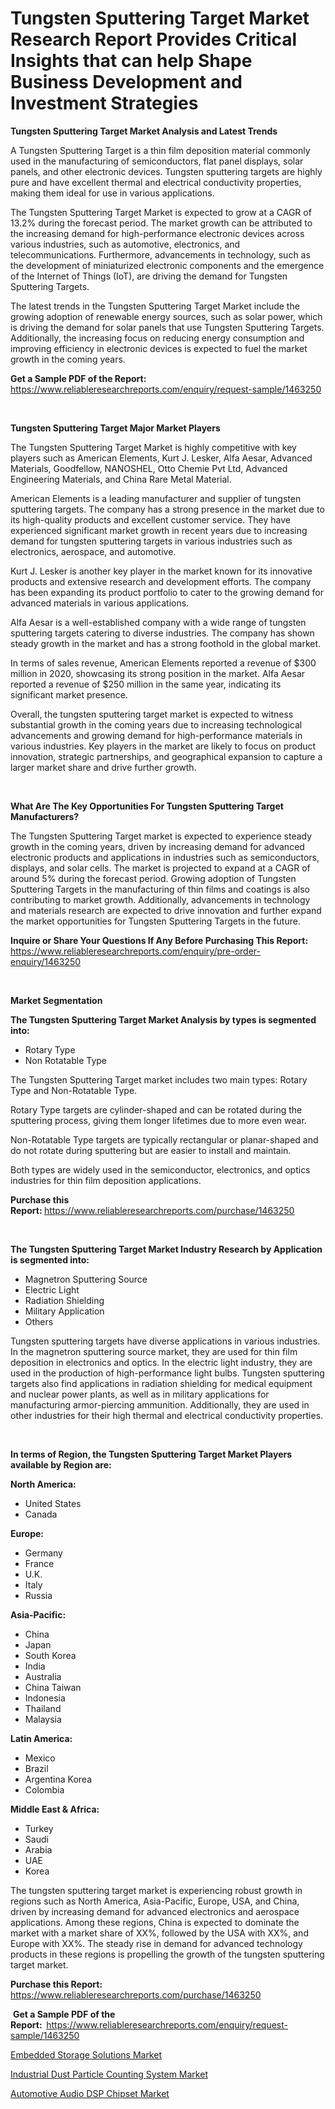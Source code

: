 <p><h1>Tungsten Sputtering Target Market Research Report Provides Critical Insights that can help Shape Business Development and Investment Strategies</h1></p><p><strong>Tungsten Sputtering Target Market Analysis and Latest Trends</strong></p>
<p><p>A Tungsten Sputtering Target is a thin film deposition material commonly used in the manufacturing of semiconductors, flat panel displays, solar panels, and other electronic devices. Tungsten sputtering targets are highly pure and have excellent thermal and electrical conductivity properties, making them ideal for use in various applications.</p><p>The Tungsten Sputtering Target Market is expected to grow at a CAGR of 13.2% during the forecast period. The market growth can be attributed to the increasing demand for high-performance electronic devices across various industries, such as automotive, electronics, and telecommunications. Furthermore, advancements in technology, such as the development of miniaturized electronic components and the emergence of the Internet of Things (IoT), are driving the demand for Tungsten Sputtering Targets.</p><p>The latest trends in the Tungsten Sputtering Target Market include the growing adoption of renewable energy sources, such as solar power, which is driving the demand for solar panels that use Tungsten Sputtering Targets. Additionally, the increasing focus on reducing energy consumption and improving efficiency in electronic devices is expected to fuel the market growth in the coming years.</p></p>
<p><strong>Get a Sample PDF of the Report:&nbsp;</strong> <a href="https://www.reliableresearchreports.com/enquiry/request-sample/1463250">https://www.reliableresearchreports.com/enquiry/request-sample/1463250</a></p>
<p>&nbsp;</p>
<p><strong>Tungsten Sputtering Target Major Market Players</strong></p>
<p><p>The Tungsten Sputtering Target Market is highly competitive with key players such as American Elements, Kurt J. Lesker, Alfa Aesar, Advanced Materials, Goodfellow, NANOSHEL, Otto Chemie Pvt Ltd, Advanced Engineering Materials, and China Rare Metal Material. </p><p>American Elements is a leading manufacturer and supplier of tungsten sputtering targets. The company has a strong presence in the market due to its high-quality products and excellent customer service. They have experienced significant market growth in recent years due to increasing demand for tungsten sputtering targets in various industries such as electronics, aerospace, and automotive.</p><p>Kurt J. Lesker is another key player in the market known for its innovative products and extensive research and development efforts. The company has been expanding its product portfolio to cater to the growing demand for advanced materials in various applications.</p><p>Alfa Aesar is a well-established company with a wide range of tungsten sputtering targets catering to diverse industries. The company has shown steady growth in the market and has a strong foothold in the global market.</p><p>In terms of sales revenue, American Elements reported a revenue of $300 million in 2020, showcasing its strong position in the market. Alfa Aesar reported a revenue of $250 million in the same year, indicating its significant market presence.</p><p>Overall, the tungsten sputtering target market is expected to witness substantial growth in the coming years due to increasing technological advancements and growing demand for high-performance materials in various industries. Key players in the market are likely to focus on product innovation, strategic partnerships, and geographical expansion to capture a larger market share and drive further growth.</p></p>
<p>&nbsp;</p>
<p><strong>What Are The Key Opportunities For Tungsten Sputtering Target Manufacturers?</strong></p>
<p><p>The Tungsten Sputtering Target market is expected to experience steady growth in the coming years, driven by increasing demand for advanced electronic products and applications in industries such as semiconductors, displays, and solar cells. The market is projected to expand at a CAGR of around 5% during the forecast period. Growing adoption of Tungsten Sputtering Targets in the manufacturing of thin films and coatings is also contributing to market growth. Additionally, advancements in technology and materials research are expected to drive innovation and further expand the market opportunities for Tungsten Sputtering Targets in the future.</p></p>
<p><strong>Inquire or Share Your Questions If Any Before Purchasing This Report:</strong> <a href="https://www.reliableresearchreports.com/enquiry/pre-order-enquiry/1463250">https://www.reliableresearchreports.com/enquiry/pre-order-enquiry/1463250</a></p>
<p>&nbsp;</p>
<p><strong>Market Segmentation</strong></p>
<p><strong>The Tungsten Sputtering Target Market Analysis by types is segmented into:</strong></p>
<p><ul><li>Rotary Type</li><li>Non Rotatable Type</li></ul></p>
<p><p>The Tungsten Sputtering Target market includes two main types: Rotary Type and Non-Rotatable Type. </p><p>Rotary Type targets are cylinder-shaped and can be rotated during the sputtering process, giving them longer lifetimes due to more even wear. </p><p>Non-Rotatable Type targets are typically rectangular or planar-shaped and do not rotate during sputtering but are easier to install and maintain. </p><p>Both types are widely used in the semiconductor, electronics, and optics industries for thin film deposition applications.</p></p>
<p><strong>Purchase this Report:&nbsp;</strong><a href="https://www.reliableresearchreports.com/purchase/1463250">https://www.reliableresearchreports.com/purchase/1463250</a></p>
<p>&nbsp;</p>
<p><strong>The Tungsten Sputtering Target Market Industry Research by Application is segmented into:</strong></p>
<p><ul><li>Magnetron Sputtering Source</li><li>Electric Light</li><li>Radiation Shielding</li><li>Military Application</li><li>Others</li></ul></p>
<p><p>Tungsten sputtering targets have diverse applications in various industries. In the magnetron sputtering source market, they are used for thin film deposition in electronics and optics. In the electric light industry, they are used in the production of high-performance light bulbs. Tungsten sputtering targets also find applications in radiation shielding for medical equipment and nuclear power plants, as well as in military applications for manufacturing armor-piercing ammunition. Additionally, they are used in other industries for their high thermal and electrical conductivity properties.</p></p>
<p>&nbsp;</p>
<p><strong>In terms of Region, the Tungsten Sputtering Target Market Players available by Region are:</strong></p>
<p>
    <p> <strong> North America: </strong>
        <ul>
            <li>United States</li>
            <li>Canada</li>
        </ul>
        </p> 
    <p> <strong> Europe: </strong>
        <ul>
            <li>Germany</li>
            <li>France</li>
            <li>U.K.</li>
            <li>Italy</li>
            <li>Russia</li>
        </ul>
        </p> 
    <p> <strong> Asia-Pacific: </strong>
        <ul>
            <li>China</li>
            <li>Japan</li>
            <li>South Korea</li>
            <li>India</li>
            <li>Australia</li>
            <li>China Taiwan</li>
            <li>Indonesia</li>
            <li>Thailand</li>
            <li>Malaysia</li>
        </ul>
        </p> 
    <p> <strong> Latin America: </strong>
        <ul>
            <li>Mexico</li>
            <li>Brazil</li>
            <li>Argentina Korea</li>
            <li>Colombia</li>
        </ul>
        </p> 
    <p> <strong> Middle East & Africa: </strong>
        <ul>
            <li>Turkey</li>
            <li>Saudi</li>
            <li>Arabia</li>
            <li>UAE</li>
            <li>Korea</li>
        </ul>
    </p>
    </p>
<p><p>The tungsten sputtering target market is experiencing robust growth in regions such as North America, Asia-Pacific, Europe, USA, and China, driven by increasing demand for advanced electronics and aerospace applications. Among these regions, China is expected to dominate the market with a market share of XX%, followed by the USA with XX%, and Europe with XX%. The steady rise in demand for advanced technology products in these regions is propelling the growth of the tungsten sputtering target market.</p></p>
<p><strong>Purchase this Report: </strong><a href="https://www.reliableresearchreports.com/purchase/1463250">https://www.reliableresearchreports.com/purchase/1463250</a></p>
<p>&nbsp;<strong>Get a Sample PDF of the Report:&nbsp;&nbsp;</strong><a href="https://www.reliableresearchreports.com/enquiry/request-sample/1463250">https://www.reliableresearchreports.com/enquiry/request-sample/1463250</a></p>
<p><strong></strong></p>
<p><p><a href="https://view.publitas.com/reportprime-1/embedded-storage-solutions-market-research-report-forecasted-for-period-from-2023-2030-by-market-type-market-application-and-region/">Embedded Storage Solutions Market</a></p><p><a href="https://view.publitas.com/reportprime-1/industrial-dust-particle-counting-system-market-offers-provide-insightful-data-for-the-time-period-from-2023-to-2030-and-also-provide-analysis-based-on-application-type-and-region/">Industrial Dust Particle Counting System Market</a></p><p><a href="https://view.publitas.com/reportprime-1/automotive-audio-dsp-chipset-market-size-growth-and-forecast-from-2023-2030/">Automotive Audio DSP Chipset Market</a></p></p>